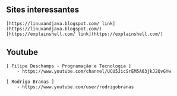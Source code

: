 ## Sites interessantes

    [https://linuxandjava.blogspot.com/ link](https://linuxandjava.blogspot.com/)
    [https://explainshell.com/ link](https://explainshell.com/)

## Youtube
    
    [ Filipe Deschamps - Programação e Tecnologia ]
        - https://www.youtube.com/channel/UCU5JicSrEM5A63jkJ2QvGYw

    [ Rodrigo Branas ]
        - https://www.youtube.com/user/rodrigobranas
